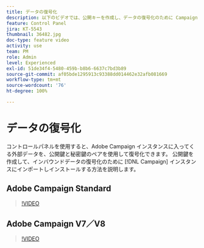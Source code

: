 ```yaml
---
title: データの復号化
description: 以下のビデオでは、公開キーを作成し、データの復号化のために Campaign インスタンスに読み込んでインストールする方法を説明します。
feature: Control Panel
jira: KT-5543
thumbnail: 36482.jpg
doc-type: feature video
activity: use
team: PM
role: Admin
level: Experienced
exl-id: 51de34f4-5480-459b-b8b6-6637c7bd3b89
source-git-commit: af05bde1295913c93388dd014462e32afb081669
workflow-type: tm+mt
source-wordcount: '76'
ht-degree: 100%

---
```


# データの復号化

コントロールパネルを使用すると、Adobe Campaign インスタンスに入ってくる外部データを、公開鍵と秘密鍵のペアを使用して復号化できます。
公開鍵を作成して、インバウンドデータの復号化のために [!DNL Campaign] インスタンスにインポートしインストールする方法を説明します。

## Adobe Campaign Standard

>[!VIDEO](https://video.tv.adobe.com/v/35753?quality=12&learn=0n)

## Adobe Campaign V7／V8

>[!VIDEO](https://video.tv.adobe.com/v/36482?quality=12&learn=0n)
